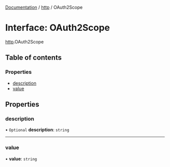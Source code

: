 [Documentation](../index.md) / [http](../modules/http.md) / OAuth2Scope

# Interface: OAuth2Scope

[http](../modules/http.md).OAuth2Scope

## Table of contents

### Properties

- [description](http.OAuth2Scope.md#description)
- [value](http.OAuth2Scope.md#value)

## Properties

### description

• `Optional` **description**: `string`

___

### value

• **value**: `string`
